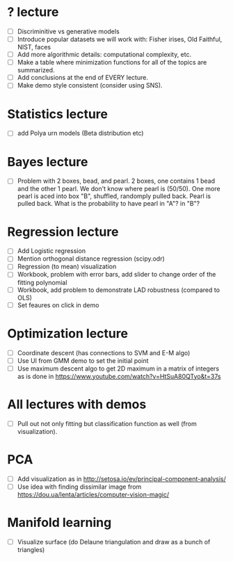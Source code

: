 # ? lecture
- [ ] Discriminitive vs generative models
- [ ] Introduce popular datasets we will work with: Fisher irises, Old Faithful, NIST, faces
- [ ] Add more algorithmic details: computational complexity, etc.
- [ ] Make a table where minimization functions for all of the topics are summarized.
- [ ] Add conclusions at the end of EVERY lecture.
- [ ] Make demo style consistent (consider using SNS).

# Statistics lecture
- [ ] add Polya  urn models (Beta distribution etc)

# Bayes lecture
- [ ] Problem with 2 boxes, bead, and pearl. 2 boxes, one contains 1 bead and the other 1 pearl. We don't know where pearl is (50/50). One more pearl is aced into box "B", shuffled, randomply pulled back. Pearl is pulled back. What is the probability to have pearl in "A"? in "B"?

# Regression lecture
- [ ] Add Logistic regression
- [ ] Mention orthogonal distance regression (scipy.odr)
- [ ] Regression (to mean) visualization
- [ ] Workbook, problem with error bars, add slider to change order of the fitting polynomial
- [ ] Workbook, add problem to demonstrate LAD robustness (compared to OLS)
- [ ] Set feaures on click in demo

# Optimization lecture
- [ ] Coordinate descent (has connections to SVM and E-M algo)
- [ ] Use UI from GMM demo to set the initial point
- [ ] Use maximum descent algo to get 2D maximum in a matrix of integers as is done in https://www.youtube.com/watch?v=HtSuA80QTyo&t=37s

# All lectures with demos
- [ ] Pull out not only fitting but classification function as well (from visualization).

# PCA
- [ ] Add visualization as in http://setosa.io/ev/principal-component-analysis/
- [ ] Use idea with finding dissimilar image from https://dou.ua/lenta/articles/computer-vision-magic/ 

# Manifold learning
- [ ] Visualize surface (do Delaune triangulation and draw as a bunch of triangles)
